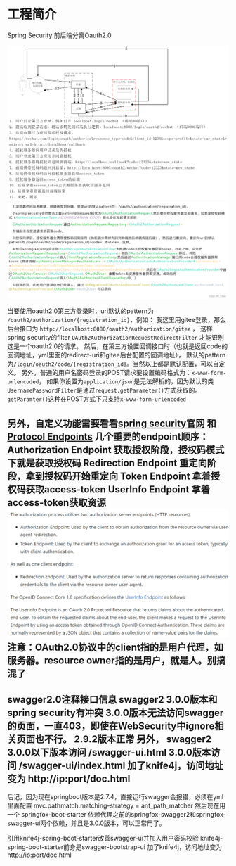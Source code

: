 # 工程简介

Spring Security 前后端分离Oauth2.0

![](./docs/images/Oauth2前后端分离.png)
![](./docs/images/details.png)

当要使用oauth2.0第三方登录时，uri默认的pattern为 `/oauth2/authorization/{registration_id}`，例如：
我这里用gitee登录，那么后台接口为 `http://localhost:8080/oauth2/authorization/gitee` ，
这样spring security的filter `OAuth2AuthorizationRequestRedirectFilter` 才能识别这是一个oauth2.0的请求。
然后，在第三方设置回调接口时（也就是返回code的回调地址，yml里面的redirect-uri和gitee后台配置的回调地址），
默认的pattern为`/login/oauth2/code/{registration_id}`。当然以上都是默认配置，可以自定义。
另外，普通的用户名密码登录的POST请求要设置编码格式为：`x-www-form-urlencoded`，
如果你设置为`application/json`是无法解析的，因为默认的类`UsernamePasswordFilter`是通过`request.getParameter()`方式获取的。
`getParamter()`这种在POST方式下只支持`x-www-form-urlencoded`

另外，自定义功能需要看看[spring security官网](https://docs.spring.io/spring-security/reference/servlet/oauth2/login/advanced.html)
和[Protocol Endpoints](https://www.rfc-editor.org/rfc/rfc6749#section-3)
几个重要的endpoint顺序：
Authorization Endpoint 获取授权阶段，授权码模式下就是获取授权码
Redirection Endpoint 重定向阶段，拿到授权码开始重定向
Token Endpoint 拿着授权码获取access-token
UserInfo Endpoint 拿着access-token获取资源
![img.png](docs/images/img.png)
注意：OAuth2.0协议中的client指的是用户代理，如服务器。resource owner指的是用户，就是人。别搞混了
------
swagger2.0注释接口信息
swagger2 3.0.0版本和spring security有冲突
3.0.0版本无法访问swagger的页面，一直403，即使在WebSecurity中ignore相关页面也不行。
2.9.2版本正常
另外，
swagger2
3.0.0以下版本访问 /swagger-ui.html
3.0.0版本访问 /swagger-ui/index.html
加了knife4j，访问地址变为 http://ip:port/doc.html
------
后记，因为现在springboot版本是2.7.4，直接运行swagger会报错，必须在yml里面配置 mvc.pathmatch.matching-strategy = ant_path_matcher
然后现在用一个 springfox-boot-starter 依赖代理之前的springfox-swagger2和springfox-swagger-ui两个依赖，并且是3.0.0版本，可以正常用了。

引用knife4j-spring-boot-starter改善swagger-ui并加入用户密码校验
knife4j-spring-boot-starter前身是swagger-bootstrap-ui
加了knife4j，访问地址变为 http://ip:port/doc.html
